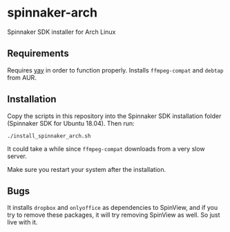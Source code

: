# spinnaker-arch
Spinnaker SDK installer for Arch Linux

## Requirements
Requires [yay](https://github.com/Jguer/yay) in order to function 
properly. Installs `ffmpeg-compat` and `debtap` from AUR.

## Installation
Copy the scripts in this repository into the Spinnaker SDK installation 
folder (Spinnaker SDK for Ubuntu 18.04). Then run:

`./install_spinnaker_arch.sh`

It could take a while since `ffmpeg-compat` downloads from a very slow 
server.

Make sure you restart your system after the installation.

## Bugs

It installs `dropbox` and `onlyoffice` as dependencies to SpinView, and 
if you try to remove these packages, it will try removing SpinView as 
well. So just live with it.

